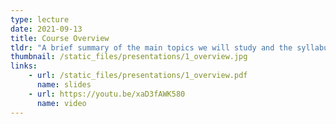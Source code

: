 ```yaml
---
type: lecture
date: 2021-09-13
title: Course Overview
tldr: "A brief summary of the main topics we will study and the syllabus."
thumbnail: /static_files/presentations/1_overview.jpg
links: 
    - url: /static_files/presentations/1_overview.pdf
      name: slides
    - url: https://youtu.be/xaD3fAWK580
      name: video
---
```

